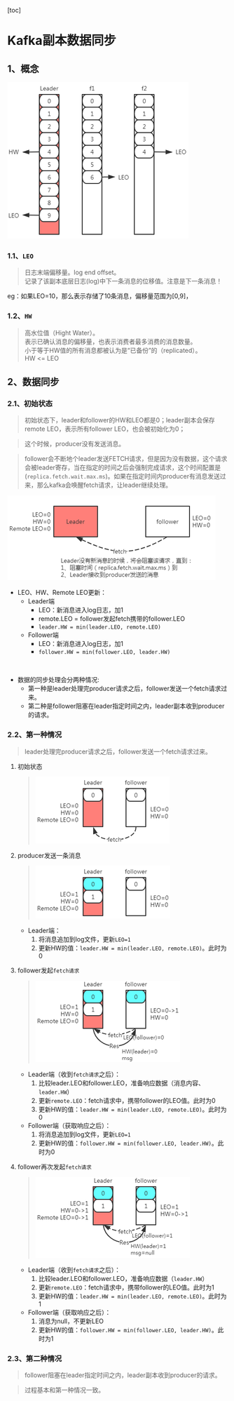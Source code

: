 [toc]

# Kafka副本数据同步

## 1、概念
![](../etc/kafka_副本数据同步.png)
### 1.1、`LEO`
> 日志末端偏移量。log end offset。<br>
> 记录了该副本底层日志(log)中下一条消息的位移值。注意是下一条消息！

eg：如果LEO=10，那么表示存储了10条消息，偏移量范围为[0,9]，

### 1.2、`HW`
> 高水位值（Hight Water）。<br>
> 表示已确认消息的偏移量，也表示消费者最多消费的消息数量。<br>
> 小于等于HW值的所有消息都被认为是“已备份”的（replicated）。<br>
> HW <= LEO

## 2、数据同步
### 2.1、初始状态
> 初始状态下，leader和follower的HW和LEO都是0；leader副本会保存remote LEO，表示所有follower LEO，也会被初始化为0；

> 这个时候，producer没有发送消息。

> follower会不断地个leader发送FETCH请求，但是因为没有数据，这个请求会被leader寄存，当在指定的时间之后会强制完成请求，这个时间配置是(`replica.fetch.wait.max.ms`)。如果在指定时间内producer有消息发送过来，那么kafka会唤醒fetch请求，让leader继续处理。

![](../etc/kafka_副本数据同步_fetch请求.png)

- LEO、HW、Remote LEO更新：
    - Leader端
        - LEO：新消息进入log日志，加1
        - remote.LEO = follower发起fetch携带的follower.LEO
        - `leader.HW = min(leader.LEO, remote.LEO)`
    - Follower端
        - LEO：新消息进入log日志，加1
        - `follower.HW = min(follower.LEO, leader.HW)`

<br>

- 数据的同步处理会分两种情况:
    - 第一种是leader处理完producer请求之后，follower发送一个fetch请求过来。
    - 第二种是follower阻塞在leader指定时间之内，leader副本收到producer的请求。

### 2.2、第一种情况
> leader处理完producer请求之后，follower发送一个fetch请求过来。
1. 初始状态
    > ![](../etc/kafka_副本数据同步_方式1_步骤1.png)
2. producer发送一条消息
    > ![](../etc/kafka_副本数据同步_方式1_步骤2.png)

    - Leader端：
        1. 将消息追加到log文件，更新`LEO=1`
        2. 更新HW的值：`leader.HW = min(leader.LEO, remote.LEO)`。此时为0
3. follower发起`fetch请求`
    > ![](../etc/kafka_副本数据同步_方式1_步骤3.png)

    - Leader端（收到`fetch请求`之后）：
        1. 比较leader.LEO和follower.LEO，准备响应数据（消息内容、`leader.HW`）
        2. 更新`remote.LEO`：fetch请求中，携带follower的LEO值。此时为0
        3. 更新HW的值：`leader.HW = min(leader.LEO, remote.LEO)`。此时为0
    - Follower端（获取响应之后）：
        1. 将消息追加到log文件，更新`LEO=1`
        2. 更新HW的值：`follower.HW = min(follower.LEO, leader.HW)`。此时为0
4. follower再次发起`fetch请求`
    > ![](../etc/kafka_副本数据同步_方式1_步骤4.png)

    - Leader端（收到`fetch请求`之后）：
        1. 比较leader.LEO和follower.LEO，准备响应数据（`leader.HW`）
        2. 更新`remote.LEO`：fetch请求中，携带follower的LEO值。此时为1
        3. 更新HW的值：`leader.HW = min(leader.LEO, remote.LEO)`。此时为1
    - Follower端（获取响应之后）：
        1. 消息为null，不更新LEO
        2. 更新HW的值：`follower.HW = min(follower.LEO, leader.HW)`。此时为1
### 2.3、第二种情况
> follower阻塞在leader指定时间之内，leader副本收到producer的请求。

> 过程基本和第一种情况一致。
